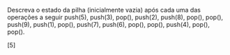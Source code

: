 Descreva o estado da pilha (inicialmente vazia) após cada uma das operações a seguir
push(5), push(3), pop(), push(2), push(8), pop(), pop(), push(9), push(1), pop(), push(7), push(6), pop(), pop(),
push(4), pop(), pop().

[5]

